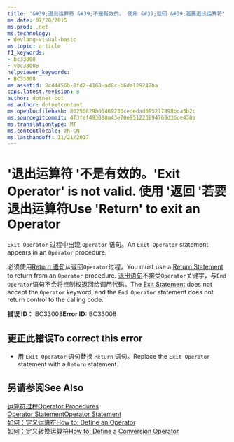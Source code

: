 ```yaml
---
title: '&#39;退出运算符 &#39;不是有效的。 使用 &#39;返回 &#39;若要退出运算符'
ms.date: 07/20/2015
ms.prod: .net
ms.technology:
- devlang-visual-basic
ms.topic: article
f1_keywords:
- bc33008
- vbc33008
helpviewer_keywords:
- BC33008
ms.assetid: 8c44456b-8fd2-4168-ad8c-b6da129242ba
caps.latest.revision: 8
author: dotnet-bot
ms.author: dotnetcontent
ms.openlocfilehash: 80250829b06469230cededad695217898bca3b2c
ms.sourcegitcommit: 4f3fef493080a43e70e951223894768d36ce430a
ms.translationtype: MT
ms.contentlocale: zh-CN
ms.lasthandoff: 11/21/2017
---
```

# <a name="39exit-operator39-is-not-valid-use-39return39-to-exit-an-operator"></a><span data-ttu-id="c5792-103">&#39;退出运算符 &#39;不是有效的。</span><span class="sxs-lookup"><span data-stu-id="c5792-103">&#39;Exit Operator&#39; is not valid.</span></span> <span data-ttu-id="c5792-104">使用 &#39;返回 &#39;若要退出运算符</span><span class="sxs-lookup"><span data-stu-id="c5792-104">Use &#39;Return&#39; to exit an Operator</span></span>
<span data-ttu-id="c5792-105">`Exit Operator` 过程中出现 `Operator` 语句。</span><span class="sxs-lookup"><span data-stu-id="c5792-105">An `Exit Operator` statement appears in an `Operator` procedure.</span></span>  
  
 <span data-ttu-id="c5792-106">必须使用[Return 语句](../../visual-basic/language-reference/statements/return-statement.md)从返回`Operator`过程。</span><span class="sxs-lookup"><span data-stu-id="c5792-106">You must use a [Return Statement](../../visual-basic/language-reference/statements/return-statement.md) to return from an `Operator` procedure.</span></span> <span data-ttu-id="c5792-107">[退出语句](../../visual-basic/language-reference/statements/exit-statement.md)不接受`Operator`关键字，与`End Operator`语句不会将控制权返回给调用代码。</span><span class="sxs-lookup"><span data-stu-id="c5792-107">The [Exit Statement](../../visual-basic/language-reference/statements/exit-statement.md) does not accept the `Operator` keyword, and the `End Operator` statement does not return control to the calling code.</span></span>  
  
 <span data-ttu-id="c5792-108">**错误 ID：** BC33008</span><span class="sxs-lookup"><span data-stu-id="c5792-108">**Error ID:** BC33008</span></span>  
  
## <a name="to-correct-this-error"></a><span data-ttu-id="c5792-109">更正此错误</span><span class="sxs-lookup"><span data-stu-id="c5792-109">To correct this error</span></span>  
  
-   <span data-ttu-id="c5792-110">用 `Exit Operator` 语句替换 `Return` 语句。</span><span class="sxs-lookup"><span data-stu-id="c5792-110">Replace the `Exit Operator` statement with a `Return` statement.</span></span>  
  
## <a name="see-also"></a><span data-ttu-id="c5792-111">另请参阅</span><span class="sxs-lookup"><span data-stu-id="c5792-111">See Also</span></span>  
 [<span data-ttu-id="c5792-112">运算符过程</span><span class="sxs-lookup"><span data-stu-id="c5792-112">Operator Procedures</span></span>](../../visual-basic/programming-guide/language-features/procedures/operator-procedures.md)  
 [<span data-ttu-id="c5792-113">Operator Statement</span><span class="sxs-lookup"><span data-stu-id="c5792-113">Operator Statement</span></span>](../../visual-basic/language-reference/statements/operator-statement.md)  
 [<span data-ttu-id="c5792-114">如何：定义运算符</span><span class="sxs-lookup"><span data-stu-id="c5792-114">How to: Define an Operator</span></span>](../../visual-basic/programming-guide/language-features/procedures/how-to-define-an-operator.md)  
 [<span data-ttu-id="c5792-115">如何：定义转换运算符</span><span class="sxs-lookup"><span data-stu-id="c5792-115">How to: Define a Conversion Operator</span></span>](../../visual-basic/programming-guide/language-features/procedures/how-to-define-a-conversion-operator.md)
